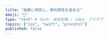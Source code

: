 ```yaml
---
title: "抽象に依存し、再利用性を高める"
emoji: "🐍"
type: "tech" # tech: 技術記事 / idea: アイデア
topics: ["ios", "swift", "procotol"]
published: false
---
```

